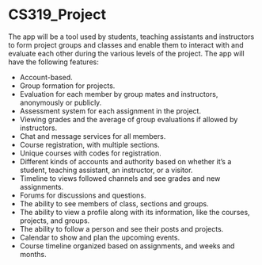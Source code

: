 # CS319_Project

The app will be a tool used by students, teaching assistants and instructors to form project groups and classes and enable them to interact with and evaluate each other during the various levels of the project.
The app will have the  following features:

  - Account-based.
  - Group formation for projects.
  - Evaluation for each member by group mates and instructors, anonymously or publicly.
  - Assessment system for each assignment in the project. 
  - Viewing grades and the average of group evaluations if allowed by instructors.
  - Chat and message services for all members.
  - Course registration, with multiple sections.
  - Unique courses with codes for registration. 
  - Different kinds of accounts and authority based on whether it’s a student, teaching assistant, an instructor, or a visitor.
  - Timeline to views followed channels and see grades and new assignments.
  - Forums for discussions and questions.
  - The ability to see members of class, sections and groups. 
  - The ability to view a profile along with its information, like the courses, projects, and groups. 
  - The ability to follow a person and see their posts and projects.
  - Calendar to show and plan the upcoming events.
  - Course timeline organized based on assignments, and weeks and months.
